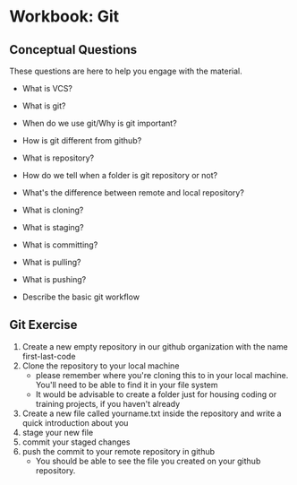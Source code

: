 # Workbook: Git 

## Conceptual Questions
These questions are here to help you engage with the material.

- What is VCS?

- What is git?

- When do we use git/Why is git important?

- How is git different from github?

- What is repository?

- How do we tell when a folder is git repository or not?

- What's the difference between remote and local repository?

- What is cloning?

- What is staging?

- What is committing?

- What is pulling?

- What is pushing?

- Describe the basic git workflow

## Git Exercise
1. Create a new empty repository in our github organization with the name first-last-code
2. Clone the repository to your local machine 
    - please remember where you're cloning this to in your local machine. You'll need to be able to find it in your file system
    -  It would be advisable to create a folder just for housing coding or training projects, if you haven't already
3. Create a new file called yourname.txt inside the repository and write a quick introduction about you
4. stage your new file
5. commit your staged changes
6. push the commit to your remote repository in github
    - You should be able to see the file you created on your github repository.